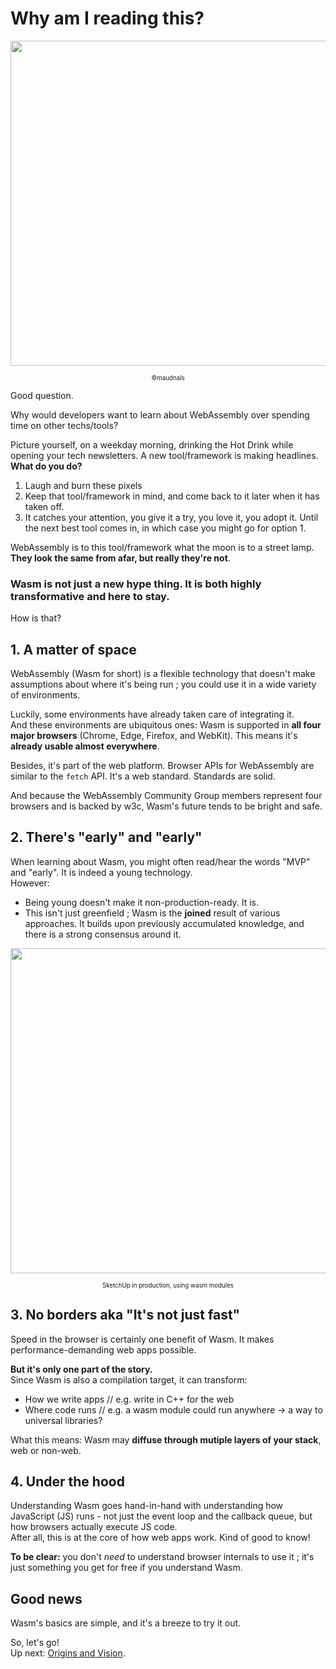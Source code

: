# Why am I reading this? 


<p align="center">
<img width="520" src="https://raw.githubusercontent.com/maudnals/wasm-nano-handbook/master/img/why-am-i.jpg">  
  <div align="center"><sub><sup>©maudnals</sup></sub></div> 
</p>   



Good question.

Why would developers want to learn about WebAssembly over spending time on other techs/tools?

Picture yourself, on a weekday morning, drinking the Hot Drink while opening your tech newsletters.
A new tool/framework is making headlines.  
**What do you do?**

1. Laugh and burn these pixels
2. Keep that tool/framework in mind, and come back to it later when it has taken off.
3. It catches your attention, you give it a try, you love it, you adopt it. Until the next best tool comes in, in which case you might go for option 1.

WebAssembly is to this tool/framework what the moon is to a street lamp.   
**They look the same from afar, but really they're not**.

### Wasm is not just a new hype thing. It is both highly transformative and here to stay.

How is that?

## 1. A matter of space

WebAssembly (Wasm for short) is a flexible technology that doesn't make assumptions about where it's being run ; you could use it in a wide variety of environments.

Luckily, some environments have already taken care of integrating it.  
And these environments are ubiquitous ones: Wasm is supported in **all four major browsers** (Chrome, Edge, Firefox, and WebKit). This means it's **already usable almost everywhere**.

Besides, it's part of the web platform. Browser APIs for WebAssembly are similar to the `fetch` API. It's a web standard. Standards are solid.

And because the WebAssembly Community Group members represent four browsers and is backed by w3c, Wasm's future tends to be bright and safe.

## 2. There's "early" and "early"

When learning about Wasm, you might often read/hear the words "MVP" and "early". It is indeed a young technology.  
However:

- Being young doesn't make it non-production-ready. It is.
- This isn't just greenfield ; Wasm is the **joined** result of various approaches. It builds upon previously accumulated knowledge, and there is a strong consensus around it.  

<p align="center">
<img width="520" src="https://raw.githubusercontent.com/maudnals/wasm-nano-handbook/master/img/sketchup.png">  
  <div align="center"><sub><sup>SketchUp in production, using wasm modules</sup></sub></div> 
</p>   


## 3. No borders aka "It's not just fast"

Speed in the browser is certainly one benefit of Wasm. It makes performance-demanding web apps possible.

**But it's only one part of the story.**  
Since Wasm is also a compilation target, it can transform:

- How we write apps // e.g. write in C++ for the web
- Where code runs // e.g. a wasm module could run anywhere -> a way to universal libraries?

What this means: Wasm may **diffuse through mutiple layers of your stack**, web or non-web.

## 4. Under the hood

Understanding Wasm goes hand-in-hand with understanding how JavaScript (JS) runs - not just the event loop and the callback queue, but how browsers actually execute JS code.  
After all, this is at the core of how web apps work. Kind of good to know!

**To be clear:** you don't _need_ to understand browser internals to use it ; it's just something you get for free if you understand Wasm.

## Good news

Wasm's basics are simple, and it's a breeze to try it out.  



So, let's go!  
Up next: [Origins and Vision](https://github.com/maudnals/wasm-nano-handbook/blob/master/1-origins-and-vision.md).
